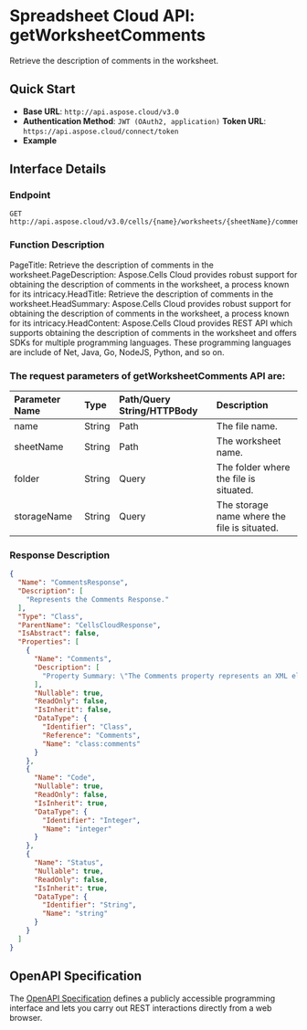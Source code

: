 # **Spreadsheet Cloud API: getWorksheetComments**

Retrieve the description of comments in the worksheet. 


## **Quick Start**

- **Base URL**: `http://api.aspose.cloud/v3.0`
- **Authentication Method**: `JWT (OAuth2, application)`  **Token URL**: `https://api.aspose.cloud/connect/token`
- **Example** 

## **Interface Details**

### **Endpoint** 

```
GET http://api.aspose.cloud/v3.0/cells/{name}/worksheets/{sheetName}/comments
```
### **Function Description**
PageTitle: Retrieve the description of comments in the worksheet.PageDescription: Aspose.Cells Cloud provides robust support for obtaining the description of comments in the worksheet, a process known for its intricacy.HeadTitle: Retrieve the description of comments in the worksheet.HeadSummary: Aspose.Cells Cloud provides robust support for obtaining the description of comments in the worksheet, a process known for its intricacy.HeadContent: Aspose.Cells Cloud provides REST API which supports obtaining the description of comments in the worksheet and offers SDKs for multiple programming languages. These programming languages are include of Net, Java, Go, NodeJS, Python, and so on.

### The request parameters of **getWorksheetComments** API are: 

| Parameter Name | Type | Path/Query String/HTTPBody | Description | 
| :- | :- | :- |:- | 
|name|String|Path|The file name.|
|sheetName|String|Path|The worksheet name.|
|folder|String|Query|The folder where the file is situated.|
|storageName|String|Query|The storage name where the file is situated.|

### **Response Description**
```json
{
  "Name": "CommentsResponse",
  "Description": [
    "Represents the Comments Response."
  ],
  "Type": "Class",
  "ParentName": "CellsCloudResponse",
  "IsAbstract": false,
  "Properties": [
    {
      "Name": "Comments",
      "Description": [
        "Property Summary: \"The Comments property represents an XML element named 'comments' within the class.\""
      ],
      "Nullable": true,
      "ReadOnly": false,
      "IsInherit": false,
      "DataType": {
        "Identifier": "Class",
        "Reference": "Comments",
        "Name": "class:comments"
      }
    },
    {
      "Name": "Code",
      "Nullable": true,
      "ReadOnly": false,
      "IsInherit": true,
      "DataType": {
        "Identifier": "Integer",
        "Name": "integer"
      }
    },
    {
      "Name": "Status",
      "Nullable": true,
      "ReadOnly": false,
      "IsInherit": true,
      "DataType": {
        "Identifier": "String",
        "Name": "string"
      }
    }
  ]
}
```


## OpenAPI Specification

The [OpenAPI Specification](https://reference.aspose.cloud/cells/#/WorksheetsController/GetWorksheetComments) defines a publicly accessible programming interface and lets you carry out REST interactions directly from a web browser.


